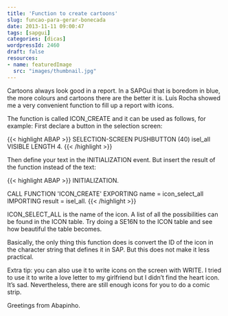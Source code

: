 ```yaml
---
title: 'Function to create cartoons'
slug: funcao-para-gerar-bonecada
date: 2013-11-11 09:00:47
tags: [sapgui]
categories: [dicas]
wordpressId: 2460
draft: false
resources:
- name: featuredImage
  src: "images/thumbnail.jpg"
---
```

Cartoons always look good in a report. In a SAPGui that is boredom in blue, the more colours and cartoons there are the better it is. Luís Rocha showed me a very convenient function to fill up a report with icons.

<!--more-->

The function is called ICON_CREATE and it can be used as follows, for example: First declare a button in the selection screen:


{{< highlight ABAP >}}
SELECTION-SCREEN PUSHBUTTON (40) isel_all VISIBLE LENGTH 4.
{{< /highlight >}}

Then define your text in the INITIALIZATION event. But insert the result of the function instead of the text:


{{< highlight ABAP >}}
INITIALIZATION.

  CALL FUNCTION 'ICON_CREATE'
    EXPORTING
      name   = icon_select_all
    IMPORTING
      result = isel_all.
{{< /highlight >}}

ICON_SELECT_ALL is the name of the icon. A list of all the possibilities can be found in the ICON table.
Try doing a SE16N to the ICON table and see how beautiful the table becomes.

Basically, the only thing this function does is convert the ID of the icon in the character string that defines it in SAP. But this does not make it less practical.

Extra tip: you can also use it to write icons on the screen with WRITE. I tried to use it to write a love letter to my girlfriend but I didn’t find the heart icon. It’s sad. Nevertheless, there are still enough icons for you to do a comic strip.

Greetings from Abapinho.
